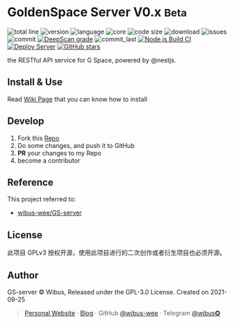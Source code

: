 # GoldenSpace Server V0.x <small>Beta</small>

![total line](https://tokei.rs/b1/github/wibus-wee/GS-server) 
![version](https://img.shields.io/github/package-json/v/wibus-wee/GS-server) 
![language](https://img.shields.io/github/languages/top/wibus-wee/GS-server) 
![core](https://img.shields.io/github/package-json/dependency-version/wibus-wee/GS-server/@nestjs/core) 
![code size](https://img.shields.io/github/languages/code-size/wibus-wee/GS-server) 
![download](https://img.shields.io/github/downloads/wibus-wee/GS-server/total) 
![issues](https://img.shields.io/github/issues/wibus-wee/GS-server) 
![commit](https://img.shields.io/github/commit-activity/m/wibus-wee/GS-server) 
[![DeepScan grade](https://deepscan.io/api/teams/14175/projects/18839/branches/473312/badge/grade.svg)](https://deepscan.io/dashboard#view=project&tid=14175&pid=18839&bid=473312) 
![commit_last](https://img.shields.io/github/last-commit/wibus-wee/GS-server) 
[![Node.js Build CI](https://github.com/wibus-wee/GS-server/actions/workflows/build.yml/badge.svg)](https://github.com/wibus-wee/GS-server/actions/workflows/build.yml) 
[![Deploy Server](https://github.com/wibus-wee/GS-server/actions/workflows/deploy.yml/badge.svg?branch=main)](https://github.com/wibus-wee/GS-server/actions/workflows/deploy.yml) 
[![GitHub stars](https://img.shields.io/github/stars/wibus-wee/GS-server.svg?style=flat)](https://github.com/wibus-wee/GS-server/stargazers)

the RESTful API service for G Space, powered by @nestjs.

## Install & Use

Read [Wiki Page](https://github.com/wibus-wee/GS-server/wiki/Deploy-Server) that you can know how to install

## Develop

1. Fork this [Repo](https://github.com/wibus-wee/GS-server)
2. Do some changes, and push it to GitHub
3. **PR** your changes to my Repo
4. become a contributor

## Reference

This project referred to: 

- [wibus-wee/GS-server](https://github.com/wibus-wee/GS-server)

## License

此项目 GPLv3 授权开源，使用此项目进行的二次创作或者衍生项目也必须开源。

## Author

GS-server © Wibus, Released under the GPL-3.0 License. Created on 2021-09-25

> [Personal Website](http://iucky.cn/) · [Blog](https://blog.iucky.cn/) · GitHub [@wibus-wee](https://github.com/wibus-wee/) · Telegram [@wibus✪](https://t.me/wibus_wee)